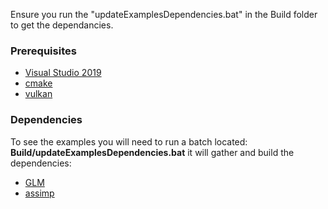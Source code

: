 
Ensure you run the "updateExamplesDependencies.bat" in the Build folder to get the dependancies.

### Prerequisites
+ [Visual Studio 2019](https://visualstudio.microsoft.com/downloads/)
+ [cmake](https://cmake.org/download/)
+ [vulkan](https://vulkan.lunarg.com/)

### Dependencies
To see the examples you will need to run a batch located: **Build/updateExamplesDependencies.bat**
it will gather and build the dependencies:
- [GLM](https://https://github.com/g-truc/glm)
- [assimp](https://github.com/assimp/assimp)
